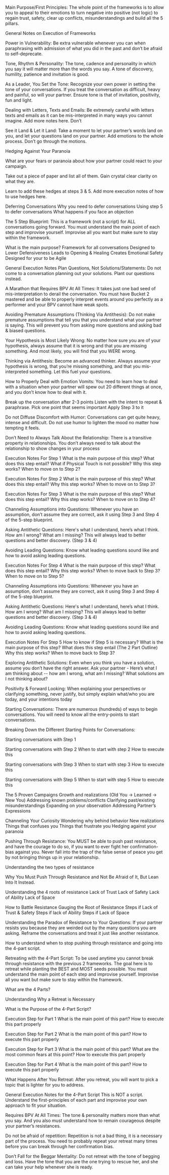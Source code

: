 Main Purpose/First Principles: The whole point of the frameworks is to allow you to appeal to their emotions to turn negative into positive (not logic) to regain trust, safety, clear up conflicts, misunderstandings and build all the 5 pillars.

General Notes on Execution of Frameworks

Power in Vulnerability:​ Be extra vulnerable whenever you can when paraphrasing with admission of what you did in the past and don’t be afraid to self-deprecate.

Tone, Rhythm & Personality:​ The tone, cadence and personality in which you say it will matter more than the words you say. A tone of discovery, humility, patience and invitation is good.

As a Leader, You Set the Tone:​ Recognize your own power in setting the tone of your conversations. If you treat the conversation as difficult, heavy and painful, so will your partner. Ensure tone is that of invitation, positivity, fun and light.

Dealing with Letters, Texts and Emails:​ Be extremely careful with letters texts and emails as it can be mis-interpreted in many ways you cannot imagine. Add more notes here.
Don’t 

See it Land & Let it Land:​ Take a moment to let your partner’s words land on you, and let your questions land on your partner. Add emotions to the whole process. Don’t go through the motions.

Hedging Against Your Paranoia

What are your fears or paranoia about how your partner
could react to your campaign.

Take out a piece of paper and list all of them. Gain crystal clear clarity on what they are.

Learn to add these hedges at steps 3 & 5. Add more execution notes of how to use hedges here.

Deferring Conversations
Why you need to defer conversations
Using step 5 to defer conversations
What happens if you face an objection

The 5 Step Blueprint: This is a framework (not a script) for ALL conversations going forward. You must understand the main point of each step and improvise yourself. Improvise all you want but make sure to stay within the framework.

What is the main purpose?
Framework for all conversations
Designed to Lower Defensiveness
Leads to Opening & Healing
Creates Emotional Safety
Designed for your to be Agile

General Execution Notes
Plan Questions, Not Solutions/Statements:​ Do not come
to a conversation planning out your solutions. Plant our questions instead.

A Marathon that Requires BPV At All Times:​ It takes just one bad seed of mis-interpretation to derail the conversation. You must have Bucket 2 mastered and be able to properly interpret events around you perfectly as a performer and your BPV cannot have weak spots.

Avoiding Premature Assumptions (Thinking Via Antithesis)​: Do not make premature assumptions that tell you that you understand what your partner is saying. This will prevent you from asking more questions and asking bad & biased questions.

Your Hypothesis is Most Likely Wrong: ​No matter how sure you are of your hypothesis, always assume that it is wrong and that you are missing something. And most likely, you will find that you WERE wrong.

Thinking via Antithesis: Become an advanced thinker. Always assume your hypothesis is wrong, that you’re missing something, and that you mis-interpreted something. Let this fuel your questions.

How to Properly Deal with Emotion Vomits​: You need to learn how to deal with a situation when your partner will spew out 20 different things at once, and you don’t know how to deal with it.

Break up the conversation after 2-3 points
Listen with the intent to repeat & paraphrase.
Pick one point that seems important
Apply Step 3 to it

Do not Diffuse Discomfort with Humor:​ Conversations can get quite heavy, intense and difficult. Do not use humor to lighten the mood no matter how tempting it feels.

Don’t Need to Always Talk About the Relationship:​ There is a transitive property in relationships. You don’t always need to talk about the relationship to show changes in your process

Execution Notes For Step 1
What is the main purpose of this step?
What does this step entail?
What if Physical Touch is not possible?
Why this step works?
When to move on to Step 2?

Execution Notes For Step 2
What is the main purpose of this step?
What does this step entail?
Why this step works?
When to move on to Step 3?

Execution Notes For Step 3
What is the main purpose of this step?
What does this step entail?
Why this step works?
When to move on to Step 4?

Channeling Assumptions into Questions: ​Whenever you have an assumption, don’t assume they are correct, ask it using Step 3 and Step 4 of the 5-step blueprint.

Asking Antithetic Questions: Here's what I understand, here’s what I think. How am I wrong? What am I missing? This will always lead to better questions and better discovery. (Step 3 & 4)

Avoiding Leading Questions: K​now what leading questions sound like and how to avoid asking leading questions.

Execution Notes For Step 4
What is the main purpose of this step?
What does this step entail?
Why this step works?
When to move back to Step 3?
When to move on to Step 5?

Channeling Assumptions into Questions: ​Whenever you have an assumption, don’t assume they are correct, ask it using Step 3 and Step 4 of the 5-step blueprint.

Asking Antithetic Questions: Here's what I understand, here’s what I think. How am I wrong? What am I missing? This will always lead to better questions and better discovery. (Step 3 & 4)

Avoiding Leading Questions: K​now what leading questions sound like and how to avoid asking leading questions.

Execution Notes For Step 5
How to know if Step 5 is necessary?
What is the main purpose of this step?
What does this step entail (The 2 Part Outline)
Why this step works?
When to move back to Step 3?

Exploring Antithetic Solutions: ​Even when you think you have a solution, assume you don’t have the right answer. Ask your partner - Here’s what I am thinking about -- how am I wrong, what am I missing? What solutions am I not thinking about?

Positivity & Forward Looking: ​When explaining your perspectives or clarifying something, never justify, but simply explain what/who you are today, and your intentions today

Starting Conversations: ​There are numerous (hundreds) of ways to begin conversations. You will need to know all the entry-points to start conversations.

Breaking Down the Different Starting Points for Conversations:

Starting conversations with Step 1

Starting conversations with Step 2
When to start with step 2
How to execute this

Starting conversations with Step 3
When to start with step 3
How to execute this

Starting conversations with Step 5
When to start with step 5
How to execute this

The 5 Proven Campaigns
Growth and realizations (Old You -> Learned -> New You)
Addressing known problems/conflicts
Clarifying past/existing misunderstandings
Expanding on your observation
Addressing Partner’s Expressions

Channeling Your Curiosity
Wondering why behind behavior
New realizations
Things that confuses you
Things that frustrate you
Hedging against your paranoia


Pushing Through Resistance: ​You MUST be able to push past resistance, and have the courage to do so, if you want to ever fight her confirmation-bias against you. Never fall into the trap of the false sense of peace you get by not bringing things up in your relationship.

Understanding the two types of resistance

Why You Must Push Through Resistance and Not Be Afraid of
It, But Lean Into It Instead.

Understanding the 4 roots of resistance
Lack of Trust
Lack of Safety
Lack of Ability
Lack of Space

How to Battle Resistance
Gauging the Root of Resistance
Steps if Lack of Trust & Safety
Steps if lack of Ability
Steps if Lack of Space

Understanding the Paradox of Resistance to Your Questions: ​If your partner resists you because they are weirded out by the many questions you are asking. Reframe the conversations and treat it just like another resistance.

How to understand when to stop pushing through resistance and going into the 4-part script.

Retreating with the 4-Part Script: To be used anytime you cannot break through resistance with the previous 2 frameworks. The goal here is to retreat while planting the BEST and MOST seeds possible. You must understand the main point of each step and improvise yourself. Improvise all you want but make sure to stay within the framework.

What are the 4 Parts?

Understanding Why a Retreat is Necessary

What is the Purpose of the 4-Part Script?

Execution Step for Part 1
What is the main point of this part?
How to execute this part properly

Execution Step for Part 2
What is the main point of this part?
How to execute this part properly

Execution Step for Part 3
What is the main point of this part?
What are the most common fears at this point?
How to execute this part properly

Execution Step for Part 4
What is the main point of this part?
How to execute this part properly

What Happens After You Retreat: After you retreat, you will want to pick a topic that is lighter for you to address.

General Execution Notes for the 4-Part Script
This is NOT a script​. Understand the first-principles of each
part and improvise your own approach to fit your situation.

Requires BPV At All Times:​ The tone & personality matters more than what you say. And you also must understand how to remain courageous despite your partner’s resistances.

Do not be afraid of repetition:​ Repetition is not a bad thing, it is a necessary part of the process. You need to probably repeat your retreat many times before you can break through her confirmation bias.

Don’t Fall for the Beggar Mentality:​ Do not retreat with the tone of begging and loss. Have the tone that you are the one trying to rescue her, and she can take your help whenever she is ready.